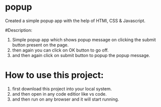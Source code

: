 # popup
Created a simple popup app with the help of HTMl, CSS &amp; Javascript.

#Description:

1. Simple popup app which shows popup message on clicking the submit button present on the page.
2. then again you can click on OK button to go off.
3. and then again click on submit button to popup the popup message.

# How to use this project:
1. first download this project into your local system.
2. and then open in any code editior like vs code.
3. and then run on any browser and it will start running.
